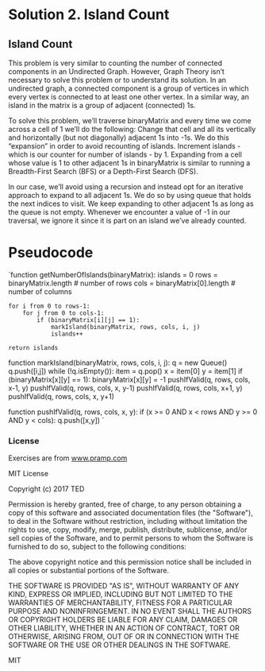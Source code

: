 # Solution 2. Island Count

## Island Count

This problem is very similar to counting the number of connected components in an Undirected Graph. However, Graph Theory isn’t necessary to solve this problem or to understand its solution. In an undirected graph, a connected component is a group of vertices in which every vertex is connected to at least one other vertex. In a similar way, an island in the matrix is a group of adjacent (connected) 1s.

To solve this problem, we’ll traverse binaryMatrix and every time we come across a cell of 1 we’ll do the following: Change that cell and all its vertically and horizontally (but not diagonally) adjacent 1s into -1s. We do this “expansion” in order to avoid recounting of islands. Increment islands - which is our counter for number of islands - by 1. Expanding from a cell whose value is 1 to other adjacent 1s in binaryMatrix is similar to running a Breadth-First Search (BFS) or a Depth-First Search (DFS).

In our case, we’ll avoid using a recursion and instead opt for an iterative approach to expand to all adjacent 1s. We do so by using queue that holds the next indices to visit. We keep expanding to other adjacent 1s as long as the queue is not empty. Whenever we encounter a value of -1 in our traversal, we ignore it since it is part on an island we’ve already counted.


# Pseudocode

`function getNumberOfIslands(binaryMatrix):
    islands = 0
    rows = binaryMatrix.length # number of rows
    cols = binaryMatrix[0].length # number of columns

    for i from 0 to rows-1:
        for j from 0 to cols-1:
            if (binaryMatrix[i][j] == 1):
                markIsland(binaryMatrix, rows, cols, i, j)
                islands++
                
    return islands


function markIsland(binaryMatrix, rows, cols, i, j):
    q = new Queue()
    q.push([i,j])
    while (!q.isEmpty()):
        item = q.pop()
        x = item[0]
        y = item[1]
        if (binaryMatrix[x][y] == 1):
            binaryMatrix[x][y] = -1
            pushIfValid(q, rows, cols, x-1, y)
            pushIfValid(q, rows, cols, x, y-1)
            pushIfValid(q, rows, cols, x+1, y)
            pushIfValid(q, rows, cols, x, y+1)


function pushIfValid(q, rows, cols, x, y):
    if (x >= 0 AND x < rows AND y >= 0 AND y < cols):
        q.push([x,y])
`



### License

Exercises are from www.pramp.com

MIT License

Copyright (c) 2017 TED

Permission is hereby granted, free of charge, to any person obtaining a copy
of this software and associated documentation files (the "Software"), to deal
in the Software without restriction, including without limitation the rights
to use, copy, modify, merge, publish, distribute, sublicense, and/or sell
copies of the Software, and to permit persons to whom the Software is
furnished to do so, subject to the following conditions:

The above copyright notice and this permission notice shall be included in all
copies or substantial portions of the Software.

THE SOFTWARE IS PROVIDED "AS IS", WITHOUT WARRANTY OF ANY KIND, EXPRESS OR
IMPLIED, INCLUDING BUT NOT LIMITED TO THE WARRANTIES OF MERCHANTABILITY,
FITNESS FOR A PARTICULAR PURPOSE AND NONINFRINGEMENT. IN NO EVENT SHALL THE
AUTHORS OR COPYRIGHT HOLDERS BE LIABLE FOR ANY CLAIM, DAMAGES OR OTHER
LIABILITY, WHETHER IN AN ACTION OF CONTRACT, TORT OR OTHERWISE, ARISING FROM,
OUT OF OR IN CONNECTION WITH THE SOFTWARE OR THE USE OR OTHER DEALINGS IN THE
SOFTWARE.

MIT